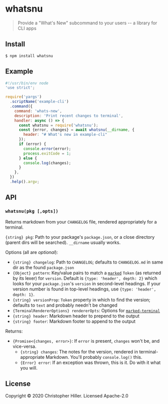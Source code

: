 # whatsnu

> Provide a "What's New" subcommand to your users -- a library for CLI apps

## Install

```shell
$ npm install whatsnu
```

## Example

```js
#!/usr/bin/env node
'use strict';

require('yargs')
  .scriptName('example-cli')
  .command({
    command: 'whats-new',
    description: 'Print recent changes to terminal',
    handler: async () => {
      const whatsnu = require('whatsnu');
      const {error, changes} = await whatsnu(__dirname, {
        header: "# What's new in example-cli"
      });
      if (error) {
        console.error(error);
        process.exitCode = 1;
      } else {
        console.log(changes);
      }
    },
  })
  .help().argv;
```

## API

### `whatsnu(pkg [,opts])`

Returns markdown from your `CHANGELOG` file, rendered appropriately for a terminal.

`{string} pkg`: Path to your package's `package.json`, or a close directory (parent dirs will be searched). `__dirname` usually works.

Options (all are _optional_):
- `{string} changelog`: Path to `CHANGELOG`; defaults to `CHANGELOG.md` in same dir as the found `package.json`
- `{Object} pattern`: Key/value pairs to match a [`marked`](https://npm.im/marked) `Token` (as returned by its lexer) for `version`. Default is `{type: 'header', depth: 2}` which looks for your `package.json`'s `version` in second-level headings.  If your version number is found in top-level headings, use `{type: 'header', depth: 1}`.
- `{string} versionProp`: `Token` property in which to find the version; defaults to `text` and probably needn't be changed
- `{TerminalRendererOptions} rendererOpts`: Options for [`marked-terminal`](https://npm.im/marked-terminal) 
- `{string} header`: Markdown header to prepend to the output
- `{string} footer`: Markdown footer to append to the output

Returns:
- `{Promise<{changes, error>}`: If `error` is present, `changes` won't be, and vice-versa.
    - `{string} changes`: The notes for the version, rendered in terminal-appropriate Markdown. You'll probably `console.log()` this.  
    - `{Error} error`: If an exception was thrown, this is it.  Do with it what you will.

## License

Copyright © 2020 Christopher Hiller. Licensed Apache-2.0
